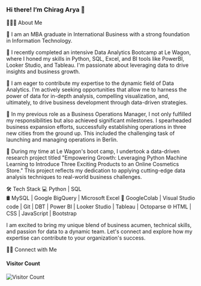 ### Hi there! I’m Chirag Arya 👋

👨🏻‍💻 About Me

👋 I am an MBA graduate in International Business with a strong foundation in Information Technology.

🚀 I recently completed an intensive Data Analytics Bootcamp at Le Wagon, where I honed my skills in Python, SQL, Excel, and BI tools like PowerBI, Looker Studio, and Tableau. I'm passionate about leveraging data to drive insights and business growth.

👯 I am eager to contribute my expertise to the dynamic field of Data Analytics. I'm actively seeking opportunities that allow me to harness the power of data for in-depth analysis, compelling visualization, and, ultimately, to drive business development through data-driven strategies.

🌱 In my previous role as a Business Operations Manager, I not only fulfilled my responsibilities but also achieved significant milestones. I spearheaded business expansion efforts, successfully establishing operations in three new cities from the ground up. This included the challenging task of launching and managing operations in Berlin.

🔭 During my time at Le Wagon's boot camp, I undertook a data-driven research project titled "Empowering Growth: Leveraging Python Machine Learning to Introduce Three Exciting Products to an Online Cosmetics Store." This project reflects my dedication to applying cutting-edge data analysis techniques to real-world business challenges.

🛠 Tech Stack
💻   Python | SQL  
🛢   MySQL | Google BigQuery | Microsoft Excel
🔧   GoogleColab | Visual Studio code | Git | DBT | Power BI | Looker Studio | Tableau |  Octoparse
🌐   HTML | CSS | JavaScript | Bootstrap

I am excited to bring my unique blend of business acumen, technical skills, and passion for data to a dynamic team. Let's connect and explore how my expertise can contribute to your organization's success.

🤝🏻 Connect with Me



#### **Visitor Count**
 ![Visitor Count](https://profile-counter.glitch.me/{devSouvik}/count.svg)
